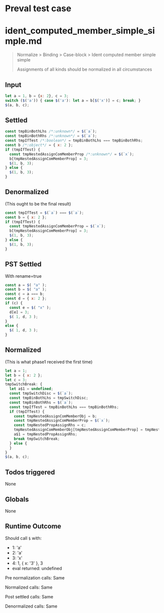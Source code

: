 # Preval test case

# ident_computed_member_simple_simple.md

> Normalize > Binding > Case-block > Ident computed member simple simple
>
> Assignments of all kinds should be normalized in all circumstances

## Input

`````js filename=intro
let a = 1, b = {x: 2}, c = 3;
switch ($('a')) { case $('a'): let a = b[$('x')] = c; break; }
$(a, b, c);
`````


## Settled


`````js filename=intro
const tmpBinBothLhs /*:unknown*/ = $(`a`);
const tmpBinBothRhs /*:unknown*/ = $(`a`);
const tmpIfTest /*:boolean*/ = tmpBinBothLhs === tmpBinBothRhs;
const b /*:object*/ = { x: 2 };
if (tmpIfTest) {
  const tmpNestedAssignComMemberProp /*:unknown*/ = $(`x`);
  b[tmpNestedAssignComMemberProp] = 3;
  $(1, b, 3);
} else {
  $(1, b, 3);
}
`````


## Denormalized
(This ought to be the final result)

`````js filename=intro
const tmpIfTest = $(`a`) === $(`a`);
const b = { x: 2 };
if (tmpIfTest) {
  const tmpNestedAssignComMemberProp = $(`x`);
  b[tmpNestedAssignComMemberProp] = 3;
  $(1, b, 3);
} else {
  $(1, b, 3);
}
`````


## PST Settled
With rename=true

`````js filename=intro
const a = $( "a" );
const b = $( "a" );
const c = a === b;
const d = { x: 2 };
if (c) {
  const e = $( "x" );
  d[e] = 3;
  $( 1, d, 3 );
}
else {
  $( 1, d, 3 );
}
`````


## Normalized
(This is what phase1 received the first time)

`````js filename=intro
let a = 1;
let b = { x: 2 };
let c = 3;
tmpSwitchBreak: {
  let a$1 = undefined;
  const tmpSwitchDisc = $(`a`);
  const tmpBinBothLhs = tmpSwitchDisc;
  const tmpBinBothRhs = $(`a`);
  const tmpIfTest = tmpBinBothLhs === tmpBinBothRhs;
  if (tmpIfTest) {
    const tmpNestedAssignComMemberObj = b;
    const tmpNestedAssignComMemberProp = $(`x`);
    const tmpNestedPropAssignRhs = c;
    tmpNestedAssignComMemberObj[tmpNestedAssignComMemberProp] = tmpNestedPropAssignRhs;
    a$1 = tmpNestedPropAssignRhs;
    break tmpSwitchBreak;
  } else {
  }
}
$(a, b, c);
`````


## Todos triggered


None


## Globals


None


## Runtime Outcome


Should call `$` with:
 - 1: 'a'
 - 2: 'a'
 - 3: 'x'
 - 4: 1, { x: '3' }, 3
 - eval returned: undefined

Pre normalization calls: Same

Normalized calls: Same

Post settled calls: Same

Denormalized calls: Same
